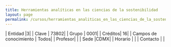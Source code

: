 ```yaml
---
title: Herramientas analíticas en las ciencias de la sostenibilidad
layout: page
permalink: /cursos/herramientas_analiticas_en_las_ciencias_de_la_sostenibilidad_cdmx/
---
```


| Entidad |3|
| Clave | 73802|
| Grupo | 0001|
| Créditos| 16|
| Campos de conocimiento | Todos|
| Profesor| |
| Sede |CDMX|
| Horario | |
| Contacto | |
